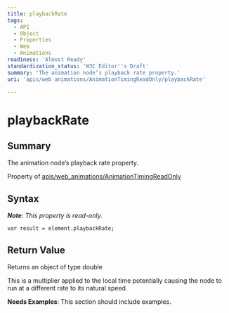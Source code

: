 ```yaml
---
title: playbackRate
tags:
  - API
  - Object
  - Properties
  - Web
  - Animations
readiness: 'Almost Ready'
standardization_status: 'W3C Editor''s Draft'
summary: 'The animation node’s playback rate property.'
uri: 'apis/web animations/AnimationTimingReadOnly/playbackRate'

---
```

# playbackRate

## Summary

The animation node’s playback rate property.

<span data-meta="applies_to" data-type="key">Property of <span data-type="value">[apis/web\_animations/AnimationTimingReadOnly](/apis/web_animations/AnimationTimingReadOnly)</span></span>

## Syntax

***Note**: This property is read-only.*

``` {.js}
var result = element.playbackRate;
```

## Return Value

<span data-meta="return" data-type="key">Returns an object of type <span data-type="value">double</span></span>

This is a multiplier applied to the local time potentially causing the node to run at a different rate to its natural speed.

**Needs Examples**: This section should include examples.

